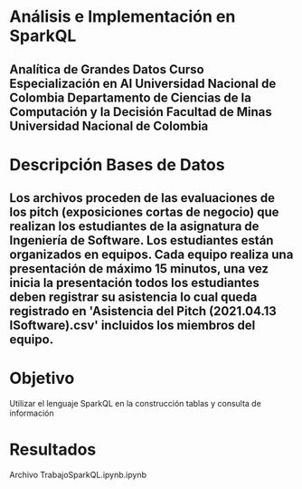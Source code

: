 # Análisis e Implementación en SparkQL
Analítica de Grandes Datos
Curso Especialización en AI Universidad Nacional de Colombia
Departamento de Ciencias de la Computación y la Decisión
Facultad de Minas
Universidad Nacional de Colombia
-----
# Descripción Bases de Datos
Los archivos proceden de las evaluaciones de los pitch (exposiciones cortas de negocio) que realizan los estudiantes de la asignatura de Ingeniería de Software. Los estudiantes están organizados en equipos. Cada equipo realiza una presentación de máximo 15 minutos, una vez inicia la presentación todos los estudiantes deben registrar su asistencia lo cual queda registrado en 'Asistencia del Pitch (2021.04.13 ISoftware).csv' incluidos los miembros del equipo.
-----
# Objetivo

Utilizar el lenguaje SparkQL en la construcción tablas y consulta de información

# Resultados

Archivo TrabajoSparkQL.ipynb.ipynb
